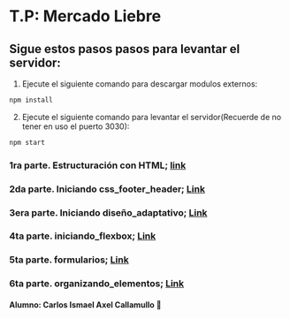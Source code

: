 # T.P: Mercado Liebre
## Sigue estos pasos pasos para levantar el servidor:
1. Ejecute el siguiente comando para descargar modulos externos:
```bash
npm install
```
2. Ejecute el siguiente comando para levantar el servidor(Recuerde de no tener en uso el puerto 3030):
```bash
npm start
```
### 1ra parte. Estructuración con HTML; [link](https://github.com/IsmaelAxel/mercado_liebre/tree/estructuraci%C3%B3n_html)
### 2da parte. Iniciando css_footer_header; [Link](https://github.com/IsmaelAxel/mercado_liebre/tree/css_header_footer)
### 3era parte. Iniciando diseño_adaptativo; [Link](https://github.com/IsmaelAxel/mercado_liebre/tree/iniciando_dise%C3%B1o_adaptativo)
### 4ta parte. iniciando_flexbox; [Link](https://github.com/IsmaelAxel/mercado_liebre/tree/iniciando_flexblox)
### 5ta parte. formularios; [Link](https://github.com/IsmaelAxel/mercado_liebre/tree/Formularios)
### 6ta parte. organizando_elementos; [Link](https://github.com/IsmaelAxel/mercado_liebre/tree/organizando_elementos)
#### Alumno: Carlos Ismael Axel Callamullo 🤖